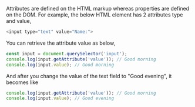 
 Attributes are defined on the HTML markup whereas properties are defined on the DOM. For example, the below HTML element has 2 attributes type and value,

 ```javascript
 <input type="text" value="Name:">
 ```

 You can retrieve the attribute value as below,

 ```javascript
 const input = document.querySelector('input');
 console.log(input.getAttribute('value')); // Good morning
 console.log(input.value); // Good morning
 ```

 And after you change the value of the text field to "Good evening", it becomes like

 ```javascript
 console.log(input.getAttribute('value')); // Good morning
 console.log(input.value); // Good evening
 ```
